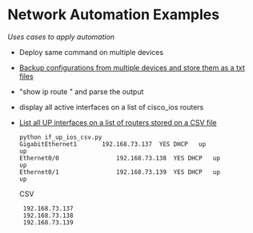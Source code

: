 # Network Automation Examples

*Uses cases to apply automation*

- Deploy same command on multiple devices
- [Backup configurations from multiple devices and store them as a txt files](pending)
- "show ip route " and parse the output
- display all active interfaces on a list of cisco_ios routers
- [List all UP interfaces on a list of routers stored on a CSV file](https://github.com/markillob/NetworkAutomation/blob/master/snippets/if_up_ios_csv.py)
  
  ```
  python if_up_ios_csv.py
  GigabitEthernet1       192.168.73.137  YES DHCP   up                    up
  Ethernet0/0                192.168.73.138  YES DHCP   up                    up
  Ethernet0/1                192.168.73.139  YES DHCP   up                    up
  ```
  CSV
   ```
    192.168.73.137
    192.168.73.138
    192.168.73.139
   ```
  
